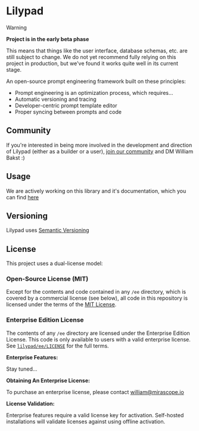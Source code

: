# Lilypad

> [!WARNING]
> __Project is in the early beta phase__
> 
> This means that things like the user interface, database schemas, etc. are still subject to change. We do not yet recommend fully relying on this project in production, but we've found it works quite well in its current stage.

An open-source prompt engineering framework built on these principles:

- Prompt engineering is an optimization process, which requires...
- Automatic versioning and tracing
- Developer-centric prompt template editor
- Proper syncing between prompts and code

## Community

If you're interested in being more involved in the development and direction of Lilypad (either as a builder or a user), [join our community](https://join.slack.com/t/mirascope-community/shared_invite/zt-2ilqhvmki-FB6LWluInUCkkjYD3oSjNA) and DM William Bakst :)

## Usage

We are actively working on this library and it's documentation, which you can find [here](https://lilypad.so/docs)

## Versioning

Lilypad uses [Semantic Versioning](https://semver.org/)

## License

This project uses a dual-license model:

### Open-Source License (MIT)

Except for the contents and code contained in any `/ee` directory, which is covered by a commercial license (see below), all code in this repository is licensed under the terms of the [MIT License](https://github.com/Mirascope/lilypad/blob/main/LICENSE).

### Enterprise Edition License

The contents of any `/ee` directory are licensed under the Enterprise Edition License. This code is only available to users with a valid enterprise license. See [`lilypad/ee/LICENSE`](https://github.com/Mirascope/lilypad/blob/main/lilypad/ee/LICENSE) for the full terms.

__Enterprise Features:__

Stay tuned...

__Obtaining An Enterprise License:__

To purchase an enterprise license, please contact william@mirascope.io

__License Validation:__

Enterprise features require a valid license key for activation. Self-hosted installations will validate licenses against using offline activation.
